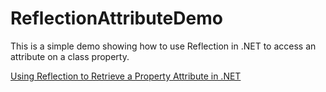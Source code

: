 # ReflectionAttributeDemo

This is a simple demo showing how to use Reflection in .NET to access an attribute on a class property.

[Using Reflection to Retrieve a Property Attribute in .NET](https://brightideatechnology.blogspot.com/2024/08/use-reflection-to-retrieve-property.html)
